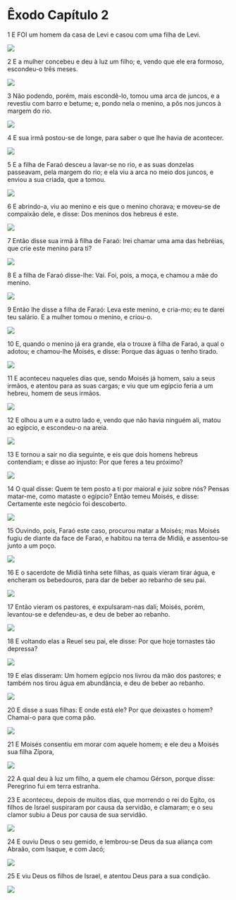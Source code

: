 # Êxodo Capítulo 2

1	E FOI um homem da casa de Levi e casou com uma filha de Levi.

![](.img/02_Ex_02_01_RG.jpg)

2	E a mulher concebeu e deu à luz um filho; e, vendo que ele era formoso, escondeu-o três meses.

![](.img/02_Ex_02_02_RG.jpg)

3	Não podendo, porém, mais escondê-lo, tomou uma arca de juncos, e a revestiu com barro e betume; e, pondo nela o menino, a pôs nos juncos à margem do rio.

![](.img/02_Ex_02_03_RG.jpg)

4	E sua irmã postou-se de longe, para saber o que lhe havia de acontecer.

![](.img/02_Ex_02_04_RG.jpg)

5	E a filha de Faraó desceu a lavar-se no rio, e as suas donzelas passeavam, pela margem do rio; e ela viu a arca no meio dos juncos, e enviou a sua criada, que a tomou.

![](.img/02_Ex_02_05_RG.jpg)

6	E abrindo-a, viu ao menino e eis que o menino chorava; e moveu-se de compaixão dele, e disse: Dos meninos dos hebreus é este.

![](.img/02_Ex_02_06_RG.jpg)

7	Então disse sua irmã à filha de Faraó: Irei chamar uma ama das hebréias, que crie este menino para ti?

![](.img/02_Ex_02_07_RG.jpg)

8	E a filha de Faraó disse-lhe: Vai. Foi, pois, a moça, e chamou a mãe do menino.

![](.img/02_Ex_02_08_RG.jpg)

9	Então lhe disse a filha de Faraó: Leva este menino, e cria-mo; eu te darei teu salário. E a mulher tomou o menino, e criou-o.

![](.img/02_Ex_02_09_RG.jpg)

10	E, quando o menino já era grande, ela o trouxe à filha de Faraó, a qual o adotou; e chamou-lhe Moisés, e disse: Porque das águas o tenho tirado.

![](.img/02_Ex_02_10_RG.jpg)

11	E aconteceu naqueles dias que, sendo Moisés já homem, saiu a seus irmãos, e atentou para as suas cargas; e viu que um egípcio feria a um hebreu, homem de seus irmãos.

![](.img/02_Ex_02_11_RG.jpg)

12	E olhou a um e a outro lado e, vendo que não havia ninguém ali, matou ao egípcio, e escondeu-o na areia.

![](.img/02_Ex_02_12_RG.jpg)

13	E tornou a sair no dia seguinte, e eis que dois homens hebreus contendiam; e disse ao injusto: Por que feres a teu próximo?

![](.img/02_Ex_02_13_RG.jpg)

14	O qual disse: Quem te tem posto a ti por maioral e juiz sobre nós? Pensas matar-me, como mataste o egípcio? Então temeu Moisés, e disse: Certamente este negócio foi descoberto.

![](.img/02_Ex_02_14_RG.jpg)

15	Ouvindo, pois, Faraó este caso, procurou matar a Moisés; mas Moisés fugiu de diante da face de Faraó, e habitou na terra de Midiã, e assentou-se junto a um poço.

![](.img/02_Ex_02_15_RG.jpg)

16	E o sacerdote de Midiã tinha sete filhas, as quais vieram tirar água, e encheram os bebedouros, para dar de beber ao rebanho de seu pai.

![](.img/02_Ex_02_16_RG.jpg)

17	Então vieram os pastores, e expulsaram-nas dali; Moisés, porém, levantou-se e defendeu-as, e deu de beber ao rebanho.

![](.img/02_Ex_02_17_RG.jpg)

18	E voltando elas a Reuel seu pai, ele disse: Por que hoje tornastes tão depressa?

![](.img/02_Ex_02_18_RG.jpg)

19	E elas disseram: Um homem egípcio nos livrou da mão dos pastores; e também nos tirou água em abundância, e deu de beber ao rebanho.

![](.img/02_Ex_02_19_RG.jpg)

20	E disse a suas filhas: E onde está ele? Por que deixastes o homem? Chamai-o para que coma pão.

![](.img/02_Ex_02_20_RG.jpg)

21	E Moisés consentiu em morar com aquele homem; e ele deu a Moisés sua filha Zípora,

![](.img/02_Ex_02_21_RG.jpg)

22	A qual deu à luz um filho, a quem ele chamou Gérson, porque disse: Peregrino fui em terra estranha.

23	E aconteceu, depois de muitos dias, que morrendo o rei do Egito, os filhos de Israel suspiraram por causa da servidão, e clamaram; e o seu clamor subiu a Deus por causa de sua servidão.

![](.img/02_Ex_02_23_RG.jpg)

24	E ouviu Deus o seu gemido, e lembrou-se Deus da sua aliança com Abraão, com Isaque, e com Jacó;

![](.img/02_Ex_02_24_RG.jpg)

25	E viu Deus os filhos de Israel, e atentou Deus para a sua condição.

![](.img/02_Ex_02_25_RG.jpg)

